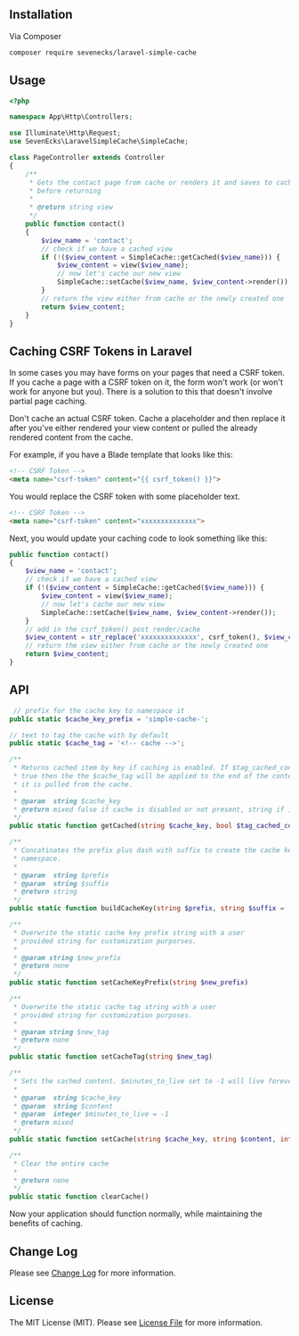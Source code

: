 ## Installation

Via Composer

```bash
composer require sevenecks/laravel-simple-cache
```

## Usage
```php
<?php

namespace App\Http\Controllers;

use Illuminate\Http\Request;
use SevenEcks\LaravelSimpleCache\SimpleCache;

class PageController extends Controller
{
    /**
     * Gets the contact page from cache or renders it and saves to cache 
     * before returning
     *
     * @return string view
     */
    public function contact()
    {
        $view_name = 'contact';
        // check if we have a cached view
        if (!($view_content = SimpleCache::getCached($view_name))) {
            $view_content = view($view_name);
            // now let's cache our new view
            SimpleCache::setCache($view_name, $view_content->render());
        }
        // return the view either from cache or the newly created one
        return $view_content;
    }
}
```

## Caching CSRF Tokens in Laravel

In some cases you may have forms on your pages that need a CSRF token. If you cache a page with a CSRF token on it, the form won't work (or won't work for anyone but you). There is a solution to this that doesn't involve partial page caching.

Don't cache an actual CSRF token. Cache a placeholder and then replace it after you've either rendered your view content or pulled the already rendered content from the cache.

For example, if you have a Blade template that looks like this:

```html
<!-- CSRF Token -->
<meta name="csrf-token" content="{{ csrf_token() }}">
```

You would replace the CSRF token with some placeholder text.

```html
<!-- CSRF Token -->
<meta name="csrf-token" content="xxxxxxxxxxxxxx">
```

Next, you would update your caching code to look something like this:

```php
public function contact()
{
    $view_name = 'contact';
    // check if we have a cached view
    if (!($view_content = SimpleCache::getCached($view_name))) {
        $view_content = view($view_name);
        // now let's cache our new view
        SimpleCache::setCache($view_name, $view_content->render());
    }
    // add in the csrf_token() post render/cache
    $view_content = str_replace('xxxxxxxxxxxxxx', csrf_token(), $view_content);
    // return the view either from cache or the newly created one
    return $view_content;
}
```

## API

```php
 // prefix for the cache key to namespace it
public static $cache_key_prefix = 'simple-cache-';

// text to tag the cache with by default
public static $cache_tag = '<!-- cache -->';

/**
 * Returns cached item by key if caching is enabled. If $tag_cached_content is
 * true then the the $cache_tag will be applied to the end of the content after 
 * it is pulled from the cache.
 *
 * @param  string $cache_key
 * @return mixed false if cache is disabled or not present, string if it exists.
 */
public static function getCached(string $cache_key, bool $tag_cached_content = true)

/**
 * Concatinates the prefix plus dash with suffix to create the cache key
 * namespace.
 *
 * @param  string $prefix
 * @param  string $suffix
 * @return string
 */
public static function buildCacheKey(string $prefix, string $suffix = '')

/**
 * Overwrite the static cache key prefix string with a user
 * provided string for customization purporses.
 *
 * @param string $new_prefix
 * @return none
 */
public static function setCacheKeyPrefix(string $new_prefix)

/**
 * Overwrite the static cache tag string with a user
 * provided string for customization purposes.
 *
 * @param string $new_tag
 * @return none
 */
public static function setCacheTag(string $new_tag)

/**
 * Sets the cached content. $minutes_to_live set to -1 will live forever.
 *
 * @param  string $cache_key
 * @param  string $content
 * @param  integer $minutes_to_live = -1
 * @return mixed
 */
public static function setCache(string $cache_key, string $content, int $minutes_to_live = -1)

/**
 * Clear the entire cache
 *
 * @return none
 */
public static function clearCache()
```

Now your application should function normally, while maintaining the benefits of caching.

## Change Log
Please see [Change Log](CHANGELOG.md) for more information.

## License

The MIT License (MIT). Please see [License File](LICENSE.md) for more information.
